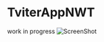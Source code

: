 # TviterAppNWT
work in progress
![ScreenShot](https://raw.githubusercontent.com/i-saumitra/Voice-controlled-MP3-Player/master/screenshot.jpg)

